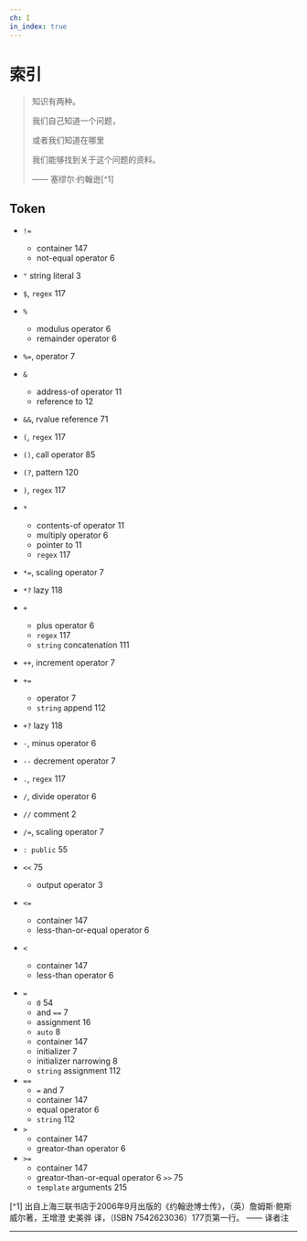 ```yaml
---
ch: I
in_index: true
---
```


<a class="en-page-number" id="227"></a>

# 索引

> 知识有两种。
>
> 我们自己知道一个问题，
>
> 或者我们知道在哪里
>
> 我们能够找到关于这个问题的资料。
>
> —— <span title="出自上海三联书店于2006年9月出版的《约翰逊博士传》，（英）詹姆斯·鲍斯威尔著，王增澄 史美骅 译，（ISBN 7542623036）177页第一行。 —— 译者注">塞缪尔·约翰逊</span>[^1]

## Token

- `!=`
    - container 147
    - not-equal operator  6

- `"` string literal    3
- `$`, `regex`  117
- `%`
    - modulus operator      6
    - remainder operator    6

- `%=`, operator    7
- `&`
    - address-of operator   11
    - reference to  12
- `&&`, rvalue reference 71
- `(`, `regex` 117
- `()`, call operator   85
- `(?`, pattern 120
- `)`, `regex` 117
- `*`
    - contents-of operator  11
    - multiply operator 6
    - pointer to  11
    - `regex` 117
- `*=`, scaling operator    7
- `*?` lazy 118
- `+`
    - plus operator 6
    - `regex`   117
    - `string` concatenation    111
- `++`, increment operator 7
- `+=`
    - operator  7
    - `string` append   112
- `+?` lazy 118
- `-`, minus operator   6
- `--` decrement operator   7
- `.`, `regex` 117
- `/`, divide operator 6
- `//` comment 2
- `/=`, scaling operator 7
- `: public` 55
- `<<` 75
    - output operator 3
- `<=`
    - container 147
    - less-than-or-equal operator 6
- `<`
    - container 147
    - less-than operator 6

<a class="en-page-number" id="228"></a>

- `=`
    - `0` 54
    - and `==` 7
    - assignment    16
    - `auto`    8
    - container 147
    - initializer   7
    - initializer narrowing 8
    - `string` assignment   112
- `==`
    - `=` and 7
    - container 147
    - equal operator 6
    - `string`  112
- `>`
    - container 147
    - greator-than operator 6
- `>=`
    - container 147
    - greator-than-or-equal operator 6
`>>`    75
    - `template` arguments 215


[^1] 出自上海三联书店于2006年9月出版的《约翰逊博士传》，（英）詹姆斯·鲍斯威尔著，王增澄 史美骅 译，（ISBN 7542623036）177页第一行。 —— 译者注

---
